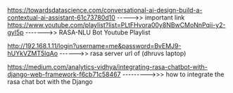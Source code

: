 https://towardsdatascience.com/conversational-ai-design-build-a-contextual-ai-assistant-61c73780d10  ----->> important link
https://www.youtube.com/playlist?list=PLtFHvora00y8NBwCMoNnPqii-y2-gyl5p   ------->> RASA-NLU Bot Youtube Playlist

http://192.168.1.11/login?username=me&password=BvEMJ9-hUYkVZMT5lqAo ------>> rasa server url of (dhruvs laptop)

https://medium.com/analytics-vidhya/integrating-rasa-chatbot-with-django-web-framework-f6cb71c58467  --------->>> how to integrate the rasa chat bot with the Django 


